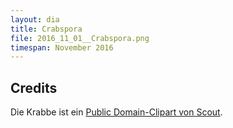 ```yaml
---
layout: dia
title: Crabspora
file: 2016_11_01__Crabspora.png
timespan: November 2016
---
```


## Credits

Die Krabbe ist ein [Public Domain-Clipart von Scout](https://web.archive.org/web/20180405084012/https://openclipart.org/detail/192996/red-crab).
